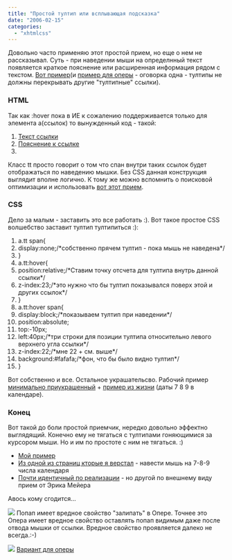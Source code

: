```yaml
---
title: "Простой тултип или всплывающая подсказка"
date: "2006-02-15"
categories: 
  - "xhtmlcss"
---
```


Довольно часто применяю этот простой прием, но еще о нем не рассказывал. Суть - при наведении мыши на определнный текст появляется краткое пояснение или расширенная информация рядом с текстом. [Вот пример](http://cssing.org.ua/examples/csstooltip/)(и [пример для оперы](http://cssing.org.ua/examples/csstooltip/index1.html) - оговорка одна - тултипы не должны перекрывать другие "тултипные" ссылки).

### HTML

Так как :hover пока в ИЕ к сожалению поддерживается только для элемента a(ссылок) то вынужденный код - такой:

1. <a class="tt" href="#"> Текст ссылки
2. <span>Пояснение к ссылке </span>
3. </a>

Класс tt просто говорит о том что спан внутри таких ссылок будет отображаться по наведению мышки. Без CSS данная конструкция выглядит вполне логично. К тому же можно вспомнить о поисковой оптимизации и использовать [вот этот прием](http://agat.in/1/css-seo/).

### CSS

Дело за малым - заставить это все работать :). Вот такое простое CSS волшебство заставит тултип тултипиться :):

1. a.tt span{
2. display:none;/\*собственно прячем тултип - пока мышь не наведена\*/
3. }
4. a.tt:hover{
5. position:relative;/\*Ставим точку отсчета для тултипа внутрь данной ссылки\*/
6. z-index:23;/\*это нужно что бы тултип показывался поверх этой и других ссылок\*/
7. }
8. a.tt:hover span{
9. display:block;/\*показываем тултип при наведении\*/
10. position:absolute;
11. top:-10px;
12. left:40px;/\*три строки для позиции тултипа относительно левого верхнего угла ссылки\*/
13. z-index:22;/\*мне 22 + см. выше\*/
14. background:#fafafa;/\*фон, что бы было видно тултип\*/
15. }

Вот собственно и все. Остальное украшательсво. Рабочий пример [минимально приукрашенный](http://cssing.org.ua/examples/csstooltip/) + [пример из жизни](http://akella.org.ua/pro/ratsystem/) (даты 7 8 9 в календаре).

### Конец

Вот такой до боли простой приемчик, нередко довольно эффектно выглядящий. Конечно ему не тягаться с тултипами гоняющимися за курсором мыши. Но и им по простоте с ним не тягаться. :)

- [Мой пример](http://cssing.org.ua/examples/csstooltip/)
- [Из одной из страниц кторые я верстал](http://cssing.org.ua/pro/ratsystem/index_.html) - навести мышь на 7-8-9 числа календаря
- [Почти идентичный по реализации](http://www.meyerweb.com/eric/css/edge/popups/demo.html) - но другой по внешнему виду прием от Эрика Мейера

Авось кому сгодится...

![](http://cssing.org.ua/wp-content/themes/akella/images/upd.gif) Попап имеет вредное свойство "залипать" в Опере. Точнее это Опера имеет вредное свойство оставлять попап видимым даже после отвода мышки от ссылки. Вредное свойство проявляется далеко не всегда.:-)

![](http://cssing.org.ua/wp-content/themes/akella/images/upd.gif) [Вариант для оперы](http://cssing.org.ua/examples/csstooltip/index1.html)
